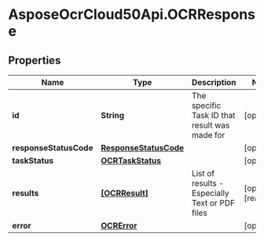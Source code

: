 # AsposeOcrCloud50Api.OCRResponse

## Properties

Name | Type | Description | Notes
------------ | ------------- | ------------- | -------------
**id** | **String** | The specific Task ID that result was made for | [optional] 
**responseStatusCode** | [**ResponseStatusCode**](ResponseStatusCode.md) |  | [optional] 
**taskStatus** | [**OCRTaskStatus**](OCRTaskStatus.md) |  | [optional] 
**results** | [**[OCRResult]**](OCRResult.md) | List of results - Especially Text or PDF files | [optional] [readonly] 
**error** | [**OCRError**](OCRError.md) |  | [optional] 


